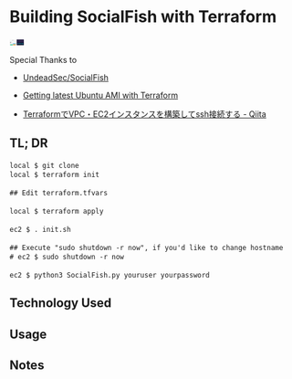 # Building SocialFish with Terraform

<img src="/docs/img/socialfish_demo.png" alt="socialfish_demo" style="max-width:5%;">

Special Thanks to

- [UndeadSec/SocialFish](https://github.com/UndeadSec/SocialFish)

- [Getting latest Ubuntu AMI with Terraform](https://www.andreagrandi.it/2017/08/25/getting-latest-ubuntu-ami-with-terraform/)

- [TerraformでVPC・EC2インスタンスを構築してssh接続する - Qiita](https://qiita.com/kou_pg_0131/items/45cdde3d27bd75f1bfd5)


## TL; DR

```
local $ git clone 
local $ terraform init

## Edit terraform.tfvars

local $ terraform apply

ec2 $ . init.sh

## Execute "sudo shutdown -r now", if you'd like to change hostname
# ec2 $ sudo shutdown -r now

ec2 $ python3 SocialFish.py youruser yourpassword
```


## Technology Used

## Usage

## Notes